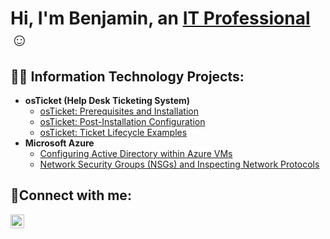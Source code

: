<h1>Hi, I'm Benjamin, an <a href="https://profile.coursecareers.com/it/benjamin.whiteiii">IT Professional</a>☺</h1>

<h2>👨‍💻 Information Technology Projects:</h2>

- <b>osTicket (Help Desk Ticketing System)</b>
  - [osTicket: Prerequisites and Installation](https://github.com/BenW618/osticket-prereqs)
  - [osTicket: Post-Installation Configuration](https://github.com/Benw618/post-install-config)
  - [osTicket: Ticket Lifecycle Examples](https://github.com/BenW618/ticket-lifecycle)
- <b>Microsoft Azure</b>
  - [Configuring Active Directory within Azure VMs](https://github.com/BenW618/configure-ad)
  - [Network Security Groups (NSGs) and Inspecting Network Protocols](https://github.com/BenW618/azure-network-protocols)

<h2>🤳Connect with me:</h2>


[<img align="left" alt="Josh | LinkedIn" width="22px" src="https://cdn.jsdelivr.net/npm/simple-icons@v3/icons/linkedin.svg" />][linkedin]



[linkedin]: https://www.linkedin.com/in/benjamin-wiii-j2001/
